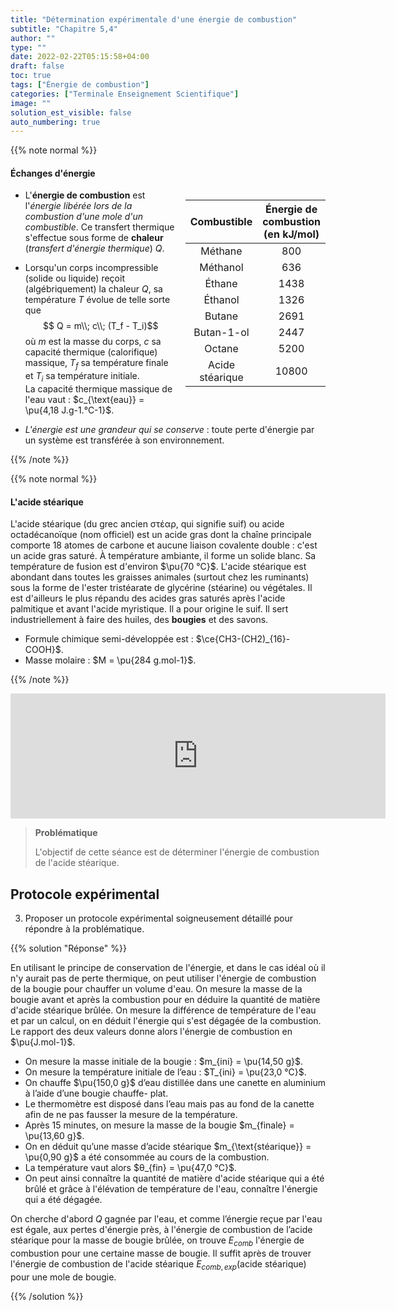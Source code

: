 ```yaml
---
title: "Détermination expérimentale d'une énergie de combustion"
subtitle: "Chapitre 5,4"
author: ""
type: ""
date: 2022-02-22T05:15:58+04:00
draft: false
toc: true
tags: ["Énergie de combustion"]
categories: ["Terminale Enseignement Scientifique"]
image: ""
solution_est_visible: false
auto_numbering: true
---
```


{{% note normal %}}

#### Échanges d'énergie

<div style="float: right; padding-left: 15px;">

| Combustible | Énergie de<br />combustion<br />(en kJ/mol) |
| :----: | :----: |
| Méthane | 800 |
| Méthanol | 636 |
| Éthane | 1438 |
| Éthanol | 1326 |
| Butane | 2691 |
| Butan-1-ol | 2447 |
| Octane | 5200 |
| Acide<br />stéarique | 10800 |

</div>

- L'**énergie de combustion** est l'*énergie libérée lors de la combustion d'une mole d'un combustible*. Ce transfert thermique s'effectue sous forme de **chaleur** (*transfert d'énergie thermique*) $Q$.

- Lorsqu'un corps incompressible (solide ou liquide) reçoit (algébriquement) la chaleur $Q$, sa température $T$ évolue de telle sorte que $$ Q = m\\; c\\; (T_f - T_i)$$
où $m$ est la masse du corps, $c$ sa capacité thermique (calorifique) massique, $T_f$ sa température finale et $T_i$ sa température initiale.    
La capacité thermique massique de l'eau vaut : $c_{\text{eau}} = \pu{4,18 J.g-1.°C-1}$.

- *L'énergie est une grandeur qui se conserve*&nbsp;: toute perte d'énergie par un système est transférée à son environnement.

{{% /note %}}

{{% note normal %}}

#### L'acide stéarique

L'acide stéarique (du grec ancien στέαρ, qui signifie suif) ou acide octadécanoïque (nom officiel) est un acide gras dont la chaîne principale comporte 18 atomes de carbone et aucune liaison covalente double&nbsp;: c'est un acide gras saturé. À température ambiante, il forme un solide blanc. Sa température de fusion est d'environ $\pu{70 °C}$. L'acide stéarique est abondant dans toutes les graisses animales (surtout chez les ruminants) sous la forme de l'ester tristéarate de glycérine (stéarine) ou végétales. Il est d'ailleurs le plus répandu des acides gras saturés après l'acide palmitique et avant l'acide myristique. Il a pour origine le suif. Il sert industriellement à faire des huiles, des **bougies** et des savons.

- Formule chimique semi-développée est&nbsp;: $\ce{CH3-(CH2)_{16}-COOH}$.
- Masse molaire : $M = \pu{284 g.mol-1}$.

{{% /note %}}

<center>
<iframe style="width: 600px; height: 200px;" frameborder="0" src="https://embed.molview.org/v1/?mode=balls&cid=5281&bg=white"></iframe>
</center>

> **Problématique**
>
> L'objectif de cette séance est de déterminer l'énergie de combustion de l'acide stéarique.

<!--
## Questions préliminaires

1. Comparer l’énergie de combustion des alcanes et des alcools. En déduire quels sont les meilleurs combustibles. Justifier.
{{% solution "Réponse" %}}

En comparant les énergies de combustion de molécules dont la chaîne carbonée est de même longueur (noms formés sur la même racine), on remarque que *l’énergie de combustion des alcanes est plus grande que celle des alcools*. *Les meilleurs combustibles sont donc les alcanes*.

{{% /solution %}}

2. Calculer l’énergie libérée $E_{lib}$ par la combustion de 10&nbsp;g de bougie.
{{% solution "Réponse" %}}



{{% /solution %}}

-->

## Protocole expérimental

3. Proposer un protocole expérimental soigneusement détaillé pour répondre à la problématique.

{{% solution "Réponse" %}}

En utilisant le principe de conservation de l'énergie, et dans le cas idéal où il n'y aurait pas de perte thermique, on peut utiliser l'énergie de combustion de la bougie pour chauffer un volume d'eau. On mesure la masse de la bougie avant et après la combustion pour en déduire la quantité de matière d'acide stéarique brûlée. On mesure la différence de température de l'eau et par un calcul, on en déduit l'énergie qui s'est dégagée de la combustion. Le rapport des deux valeurs donne alors l'énergie de combustion en $\pu{J.mol-1}$.

- On mesure la masse initiale de la bougie : $m_{ini} = \pu{14,50 g}$.
- On mesure la température initiale de l’eau : $T_{ini} = \pu{23,0 °C}$.
- On chauffe $\pu{150,0 g}$ d’eau distillée dans une canette en aluminium à l’aide d’une bougie chauffe- plat.
- Le thermomètre est disposé dans l’eau mais pas au fond de la canette afin de ne pas fausser la mesure de la température.
- Après 15 minutes, on mesure la masse de la bougie $m_{finale} = \pu{13,60 g}$.
- On en déduit qu’une masse d’acide stéarique $m_{\text{stéarique}} = \pu{0,90 g}$ a été consommée au cours de la combustion.
- La température vaut alors $θ_{fin} = \pu{47,0 °C}$.
- On peut ainsi connaître la quantité de matière d'acide stéarique qui a été brûlé et grâce à l'élévation de température de l'eau, connaître l'énergie qui a été dégagée.

On cherche d'abord $Q$ gagnée par l'eau, et comme l’énergie reçue par l'eau est égale, aux pertes d'énergie près, à l'énergie de combustion de l’acide stéarique pour la masse de bougie brûlée, on trouve $E_{comb}$ l'énergie de combustion pour une certaine masse de bougie. Il suffit après de trouver l'énergie de combustion de l'acide stéarique $E_{comb,exp} (\text{acide stéarique})$ pour une mole de bougie.     


{{% /solution %}}

<!--
## Exercice : Comparaison de la combustion de 2 carburants (difficile)

{{% note exercise %}}

L’essence (modélisée par l’**octane** $\ce{C8H18}$) et l’**éthanol** ($\ce{C2H6O}$) sont des carburants utilisés dans les moteurs à explosion. Une voiture à essence consommant 6,0&nbsp;L au 100 (soit un volume $V = \pu{6,0 L}$ d’essence pour un parcours de 100&nbsp;km) et rejette une masse $m = \pu{130 g}$ de dioxyde de carbone par kilomètre.    
Vérifions s’il en est de même avec une voiture de motorisation équivalente fonctionnant à l’éthanol (ou bioéthanol).

1. Écrire les équations bilan traduisant la combustion complète de ces deux carburants.
2. Dans certains cas, pourquoi peut-il se former du monoxyde de carbone (gaz toxique) et des fumées noires de carbone&nbsp;? (Cours de 4ème)
3. Calculer la masse $m’$ de dioxyde de carbone produit par kilomètre par une voiture roulant au bioéthanol sachant qu’elle consomme 8,7&nbsp;L au 100. Conclure.

#### Données

- Masse volumique de l'éthanol : $\rho = \pu{0,79 kg.L-1}$.
- Masses molaires : $M(H) = \pu{1,0 g.mol-1}$, $M(C) = \pu{12,0 g.mol-1}$, $M(O) = \pu{16,0 g.mol-1}$.
{{% /note %}}

{{% solution "Réponses" %}}

1. $ \ce{2 C8H18 (g) + 25 O2 (g) -> 18 H2O (g) + 16 CO2 (g)} $     
$ \ce{C2H6O (g) + 3 O2 (g) → 3 H2O (g) + 2 CO2 (g)} $

2. Il peut se former du monoxyde de carbone (gaz toxique) et des fumées noires de carbone lorsque la **combustion est incomplète**, c'est à dire *quand le dioxygène n'est pas présent en quantité suffisante*.

3. Cette voiture consomme 8,7&nbsp;L pour 100&nbsp;km, soit $V = \pu{8,7e-2 L}$ pour 1&nbsp;km.     
Comme $$m(\text{éthanol}) = \rho(\text{éthanol})\\, V(\text{éthanol})$$ et $$m(\text{éthanol}) = n(\text{éthanol}) M(\text{éthanol})$$ alors $$ n(\text{éthanol}) M(\text{éthanol}) = \rho(\text{éthanol})\\, V(\text{éthanol})$$ ou $$n(\text{éthanol}) = \dfrac{\rho(\text{éthanol})\\, V(\text{éthanol})}{M(\text{éthanol})}$$

    **A.N.** $n(\text{éthanol}) = \dfrac{\pu{0,79e3 g.L-1} \times \pu{8,7e-2 L}}{\pu{46,0 g.mol-1}} = \pu{1,5 mol}$     
    La voiture consomme $\pu{1,5 mol}$ d'éthanol par kilomètre.

    L'équation de la réaction nous apprend que la combustion d'une mole d'éthanol conduit à la formation de deux moles de dioxyde de carbone. On a donc $$ n(\ce{CO2})\_{\text{produit}} = 2\\; n(\text{éthanol})\_{\text{consommé}}$$    
    
    **A.N.** $ n(\ce{CO2})\_{\text{produit}} = 2 \times \pu{1,5 mol} = \pu{3,0 mol}$       
    La voiture produit $\pu{3,0 mol}$ de dioxyde de carbone par kilomètre.

    $m(\ce{CO2})\_{\text{produit}} = n(\ce{CO2})\_{\text{produit}} M(\ce{CO2})$ donc $m(\ce{CO2})\_{\text{produit}} = \pu{3,0 mol} \times \pu{44,0 g.mol-1} = \pu{1,3e2 g}$     
    La voiture qui fonctionne à l'éthanol produit environ 130&nbsp;g de dioxyde de carbone par kilomètre, soit environ la même masse qu'une voiture qui utilise de l'essence.

{{% /solution %}}
-->